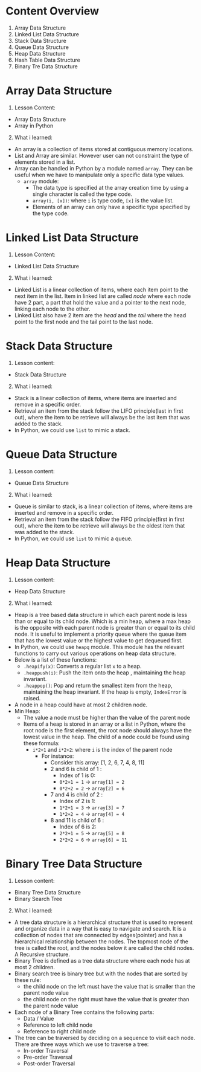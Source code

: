 # Content Overview
1. Array Data Structure
2. Linked List Data Structure
3. Stack Data Structure
4. Queue Data Structure
5. Heap Data Structure
6. Hash Table Data Structure
7. Binary Tre Data Structure
# Array Data Structure
1. Lesson Content:
  - Array Data Structure
  - Array in Python
2. What i learned:
- An array is a collection of items stored at contiguous memory locations.
- List and Array are similar. However user can not constraint the type of elements stored in a list.
- Array can be handled in Python by a module named `array`. They can be useful when we have to manipulate only a specific data type values.
  - `array` module:
    - The data type is specified at the array creation time by using a single character is called the type code.
    - `array(i, [x])`: where `i` is type code, `[x]` is the value list.
    - Elements of an array can only have a specific type specified by the type code.
# Linked List Data Structure
1. Lesson Content:
  - Linked List Data Structure
2. What i learned:
  - Linked List is a linear collection of items, where each item point to the next item in the list. Item in linked list are called *node* where each node have 2 part, a part that hold the value and a pointer to the next node, linking each node to the other.
  - Linked List also have 2 item are the *head* and the *tail* where the head point to the first node and the tail point to the last node.
# Stack Data Structure
1. Lesson content:
  - Stack Data Structure
2. What i learned:
  - Stack is a linear collection of items, where items are inserted and remove in a specific order.
  - Retrieval an item from the stack follow the LIFO principle(last in first out), where the item to be retrieve will always be the last item that was added to the stack.
  - In Python, we could use `list` to mimic a stack.
# Queue Data Structure
1. Lesson content:
  - Queue Data Structure
2. What i learned:
  - Queue is similar to stack, is a linear collection of items, where items are inserted and remove in a specific order.
  - Retrieval an item from the stack follow the FIFO principle(first in first out), where the item to be retrieve will always be the oldest item that was added to the stack.
  - In Python, we could use `list` to mimic a queue.
# Heap Data Structure
1. Lesson content:
  - Heap Data Structure
2. What i learned:
  - Heap is a tree based data structure in which each parent node is less than or equal to its child node. Which is a min heap, where a max heap is the opposite with each parent node is greater than or equal to its child node. It is useful to implement a priority queue where the queue item that has the lowest value or the highest value to get dequeued first.
  - In Python, we could use `heapq` module. This module has the relevant functions to carry out various operations on heap data structure.
  - Below is a list of these functions:
    - `.heapify(x)`: Converts a regular list `x` to a heap.
    - `.heappush(i)`: Push the item onto the heap , maintaining the heap invariant.
    - `.heappop()`: Pop and return the smallest item from the heap, maintaining the heap invariant. If the heap is empty, `IndexError` is raised.
  - A node in a heap could have at most 2 children node.
  - Min Heap:
    - The value a node must be higher than the value of the parent node
    - Items of a heap is stored in an array or a list in Python, where the root node is the first element, the root node should always have the lowest value in the heap. The child of a node could be found using these formula:
      - `i*2+1` and `i*2+2`: where `i` is the index of the parent node
        - For instance:
          - Consider this array: [1, 2, 6, 7, 4, 8, 11]
          - 2 and 6 is child of 1 :
            - Index of 1 is 0:
            - `0*2+1 = 1` -> `array[1] = 2`
            - `0*2+2 = 2` -> `array[2] = 6`
          - 7 and 4 is child of 2 :
            - Index of 2 is 1:
            - `1*2+1 = 3` -> `array[3] = 7`
            - `1*2+2 = 4` -> `array[4] = 4`
          - 8 and 11 is child of 6 :
            - Index of 6 is 2:
            - `2*2+1 = 5` -> `array[5] = 8`
            - `2*2+2 = 6` -> `array[6] = 11`
# Binary Tree Data Structure
1. Lesson content:
  - Binary Tree Data Structure
  - Binary Search Tree
2. What i learned:
  - A tree data structure is a hierarchical structure that is used to represent and organize data in a way that is easy to navigate and search. It is a collection of nodes that are connected by edges(pointer) and has a hierarchical relationship between the nodes. The topmost node of the tree is called the root, and the nodes below it are called the child nodes. A Recursive structure.
  - Binary Tree is defined as a tree data structure where each node has at most 2 children.
  - Binary search tree is binary tree but with the nodes that are sorted by these rule:
    - the child node on the left must have the value that is smaller than the parent node value
    - the child node on the right must have the value that is greater than the parent node value
  - Each node of a Binary Tree contains the following parts:
    - Data / Value
    - Reference to left child node
    - Reference to right child node
  - The tree can be traversed by deciding on a sequence to visit each node. There are three ways which we use to traverse a tree:
    - In-order Traversal
    - Pre-order Traversal
    - Post-order Traversal